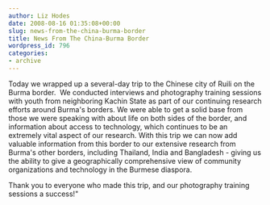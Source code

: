 ```yaml
---
author: Liz Hodes
date: 2008-08-16 01:35:08+00:00
slug: news-from-the-china-burma-border
title: News From The China-Burma Border
wordpress_id: 796
categories:
- archive
---
```


Today we wrapped up a several-day trip to the Chinese city of Ruili on the Burma border.  We conducted interviews and photography training sessions with youth from neighboring Kachin State as part of our continuing research efforts around Burma's borders. We were able to get a solid base from those we were speaking with about life on both sides of the border, and information about access to technology, which continues to be an extremely vital aspect of our research. With this trip we can now add valuable information from this border to our extensive research from Burma's other borders, including Thailand, India and Bangladesh - giving us the ability to give a geographically comprehensive view of community organizations and technology in the Burmese diaspora.

Thank you to everyone who made this trip, and our photography training sessions a success!"
